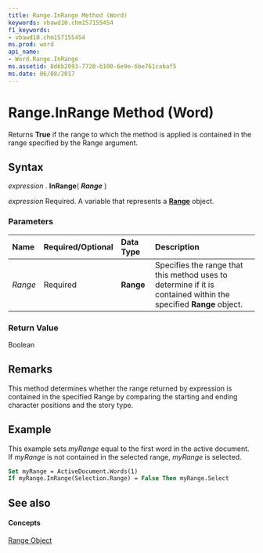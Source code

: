 ```yaml
---
title: Range.InRange Method (Word)
keywords: vbawd10.chm157155454
f1_keywords:
- vbawd10.chm157155454
ms.prod: word
api_name:
- Word.Range.InRange
ms.assetid: 8d6b2093-7720-b100-6e9e-6be761cabaf5
ms.date: 06/08/2017
---
```



# Range.InRange Method (Word)

Returns **True** if the range to which the method is applied is contained in the range specified by the Range argument.


## Syntax

 _expression_ . **InRange**( **_Range_** )

 _expression_ Required. A variable that represents a **[Range](range-object-word.md)** object.


### Parameters



|**Name**|**Required/Optional**|**Data Type**|**Description**|
|:-----|:-----|:-----|:-----|
| _Range_|Required| **Range**|Specifies the range that this method uses to determine if it is contained within the specified **Range** object.|

### Return Value

Boolean


## Remarks

This method determines whether the range returned by expression is contained in the specified Range by comparing the starting and ending character positions and the story type.


## Example

This example sets  _myRange_ equal to the first word in the active document. If _myRange_ is not contained in the selected range, _myRange_ is selected.


```vb
Set myRange = ActiveDocument.Words(1) 
If myRange.InRange(Selection.Range) = False Then myRange.Select
```


## See also


#### Concepts


[Range Object](range-object-word.md)

